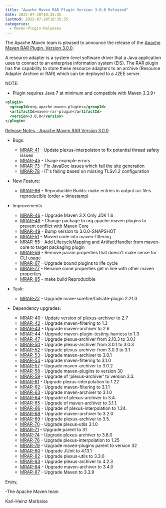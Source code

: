 ```yaml
---
title: "Apache Maven RAR Plugin Version 3.0.0 Released"
date: 2022-07-20T10:35:35
lastmod: 2022-07-20T10:35:35
categories:
  - Maven-Plugin-Releases
---
```

The Apache Maven team is pleased to announce the release of the 
[Apache Maven RAR Plugin, Version 3.0.0](http://maven.apache.org/plugins/maven-rar-plugin).

A resource adapter is a system-level software driver that a Java application
uses to connect to an enterprise information system (EIS). The RAR plugin has
the capability to store these resource adapters to an archive (Resource Adapter
Archive or RAR) which can be deployed to a J2EE server.

NOTE:
  * Plugin requires Java 7 at minimum and compatible with Maven 3.3.9+
   
```xml
<plugin>
  <groupId>org.apache.maven.plugins</groupId>
  <artifactId>maven-rar-plugin</artifactId>
  <version>3.0.0</version>
</plugin>
```

[Release Notes - Apache Maven RAR Version 3.0.0](https://issues.apache.org/jira/secure/ReleaseNote.jspa?projectId=12317823&version=12334163)


* Bugs:
 
  * [MRAR-41](https://issues.apache.org/jira/browse/MRAR-41) - Update plexus-interpolaton to fix potential thread safety issues
  * [MRAR-45](https://issues.apache.org/jira/browse/MRAR-45) - Usage example errors
  * [MRAR-73](https://issues.apache.org/jira/browse/MRAR-73) - Fix JavaDoc issues which fail the site generation
  * [MRAR-78](https://issues.apache.org/jira/browse/MRAR-78) - IT's failing based on missing TLSv1.2 configuration

* New Feature:
 
  * [MRAR-86](https://issues.apache.org/jira/browse/MRAR-86) -  Reproducible Builds: make entries in output rar files reproducible (order + timestamp)

* Improvements
   
  * [MRAR-46](https://issues.apache.org/jira/browse/MRAR-46) - Upgrade Maven 3.X Only JDK 1.6
  * [MRAR-48](https://issues.apache.org/jira/browse/MRAR-48) - Change package to org.apache.maven.plugins to prevent conflict with Maven Core
  * [MRAR-49](https://issues.apache.org/jira/browse/MRAR-49) - Bump version to 3.0.0-SNAPSHOT
  * [MRAR-51](https://issues.apache.org/jira/browse/MRAR-51) - Moved code into maven-filtering
  * [MRAR-55](https://issues.apache.org/jira/browse/MRAR-55) - Add LifecycleMapping and ArtifactHandler from maven-core to target packaging plugin
  * [MRAR-56](https://issues.apache.org/jira/browse/MRAR-56) - Remove param properties that doesn't make sense for CLI usage
  * [MRAR-67](https://issues.apache.org/jira/browse/MRAR-67) - Upgrade bound plugins to life cycle
  * [MRAR-77](https://issues.apache.org/jira/browse/MRAR-77) - Rename some properties get in line with other maven properties
  * [MRAR-85](https://issues.apache.org/jira/browse/MRAR-85) - make build Reproducible
   
* Task:
 
  * [MRAR-72](https://issues.apache.org/jira/browse/MRAR-72) - Upgrade mave-surefire/failsafe-plugin 2.21.0

* Dependency upgrades:

  * [MRAR-40](https://issues.apache.org/jira/browse/MRAR-40) - Update version of plexus-archiver to 2.7
  * [MRAR-42](https://issues.apache.org/jira/browse/MRAR-42) - Upgrade maven-filtering to 1.3
  * [MRAR-43](https://issues.apache.org/jira/browse/MRAR-43) - Upgrade maven-archiver to 2.6
  * [MRAR-44](https://issues.apache.org/jira/browse/MRAR-44) - Upgrade maven-plugin-testing-harness to 1.3
  * [MRAR-47](https://issues.apache.org/jira/browse/MRAR-47) - Upgrade plexus-archiver from 2.10.3 to 3.0.1
  * [MRAR-50](https://issues.apache.org/jira/browse/MRAR-50) - Upgrade plexus-archiver from 3.0.1 to 3.0.3
  * [MRAR-52](https://issues.apache.org/jira/browse/MRAR-52) - Upgrade plexus-archiver from 3.0.3 to 3.1
  * [MRAR-53](https://issues.apache.org/jira/browse/MRAR-53) - Upgrade maven-archiver to 3.0.1
  * [MRAR-54](https://issues.apache.org/jira/browse/MRAR-54) - Upgrade maven-filtering to 3.1.0
  * [MRAR-57](https://issues.apache.org/jira/browse/MRAR-57) - Upgrade maven-archiver to 3.0.2
  * [MRAR-58](https://issues.apache.org/jira/browse/MRAR-58) - Upgrade maven-plugins to version 30
  * [MRAR-59](https://issues.apache.org/jira/browse/MRAR-59) - Upgrade of 'plexus-archiver' to version 3.3.
  * [MRAR-61](https://issues.apache.org/jira/browse/MRAR-61) - Upgrade plexus-interpolation to 1.22
  * [MRAR-62](https://issues.apache.org/jira/browse/MRAR-62) - Upgrade maven-filtering to 3.1.1
  * [MRAR-63](https://issues.apache.org/jira/browse/MRAR-63) - Upgrade maven-archiver to 3.1.0
  * [MRAR-64](https://issues.apache.org/jira/browse/MRAR-64) - Upgrade of plexus-archiver to 3.4.
  * [MRAR-65](https://issues.apache.org/jira/browse/MRAR-65) - Upgrade of maven-archiver to 3.1.1.
  * [MRAR-66](https://issues.apache.org/jira/browse/MRAR-66) - Upgrade of plexus-interpolation to 1.24.
  * [MRAR-68](https://issues.apache.org/jira/browse/MRAR-68) - Upgrade maven-archiver to 3.2.0
  * [MRAR-69](https://issues.apache.org/jira/browse/MRAR-69) - Upgrade plexus-archiver to 3.5.
  * [MRAR-70](https://issues.apache.org/jira/browse/MRAR-70) - Upgrade plexus-utils 3.1.0
  * [MRAR-71](https://issues.apache.org/jira/browse/MRAR-71) - Upgrade parent to 31
  * [MRAR-74](https://issues.apache.org/jira/browse/MRAR-74) - Upgrade plexus-archiver to 3.6.0
  * [MRAR-76](https://issues.apache.org/jira/browse/MRAR-76) - Upgrade plexus-interpolation to 1.25
  * [MRAR-79](https://issues.apache.org/jira/browse/MRAR-79) - Upgrade maven-plugins parent to version 32
  * [MRAR-80](https://issues.apache.org/jira/browse/MRAR-80) - Upgrade JUnit to 4.13.1
  * [MRAR-82](https://issues.apache.org/jira/browse/MRAR-82) - Upgrade plexus-utils to 3.3.0
  * [MRAR-83](https://issues.apache.org/jira/browse/MRAR-83) - Upgrade plexus-archiver to 4.2.3
  * [MRAR-84](https://issues.apache.org/jira/browse/MRAR-84) - Upgrade maven-archiver to 3.4.0
  * [MRAR-87](https://issues.apache.org/jira/browse/MRAR-87) - Upgrade Maven to 3.3.9

Enjoy,
  
-The Apache Maven team

Karl-Heinz Marbaise
